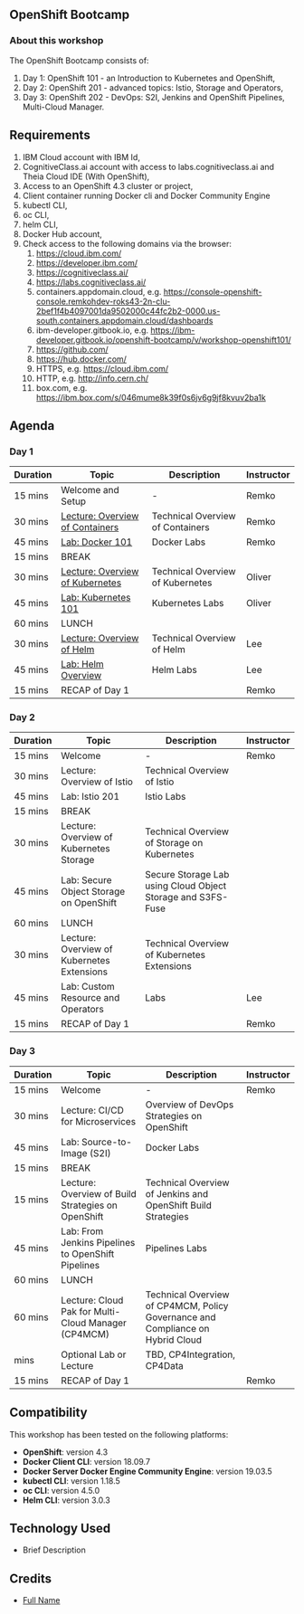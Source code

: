 ## OpenShift Bootcamp

### About this workshop

The OpenShift Bootcamp consists of:

1. Day 1: OpenShift 101 - an Introduction to Kubernetes and OpenShift,
2. Day 2: OpenShift 201 - advanced topics: Istio, Storage and Operators,
3. Day 3: OpenShift 202 - DevOps: S2I, Jenkins and OpenShift Pipelines, Multi-Cloud Manager.

## Requirements

1. IBM Cloud account with IBM Id,
2. CognitiveClass.ai account with access to labs.cognitiveclass.ai and Theia Cloud IDE (With OpenShift),
3. Access to an OpenShift 4.3 cluster or project,
4. Client container running Docker cli and Docker Community Engine
5. kubectl CLI,
6. oc CLI,
7. helm CLI,
8. Docker Hub account,
9. Check access to the following domains via the browser:
    1. https://cloud.ibm.com/
    2. https://developer.ibm.com/
    3. https://cognitiveclass.ai/
    4. https://labs.cognitiveclass.ai/
    5. containers.appdomain.cloud, e.g. https://console-openshift-console.remkohdev-roks43-2n-clu-2bef1f4b4097001da9502000c44fc2b2-0000.us-south.containers.appdomain.cloud/dashboards
    6. ibm-developer.gitbook.io, e.g. https://ibm-developer.gitbook.io/openshift-bootcamp/v/workshop-openshift101/
    7. https://github.com/
    8. https://hub.docker.com/
    9. HTTPS, e.g. https://cloud.ibm.com/
    10. HTTP, e.g. http://info.cern.ch/
    11. box.com, e.g. https://ibm.box.com/s/046mume8k39f0s6jv6g9jf8kvuv2ba1k

## Agenda

###  Day 1

| Duration | Topic | Description | Instructor |
| - | - | - | - |
| 15 mins | Welcome and Setup | - | Remko |
| 30 mins | [Lecture: Overview of Containers](tbd) | Technical Overview of Containers | Remko |
| 45 mins | [Lab: Docker 101](generatedContent/docker101/README.md) | Docker Labs | Remko |
| 15 mins | BREAK | | |
| 30 mins | [Lecture: Overview of Kubernetes](tbd) | Technical Overview of Kubernetes | Oliver |
| 45 mins | [Lab: Kubernetes 101](generatedContent/kube101/README.md) | Kubernetes Labs | Oliver |
| 60 mins | LUNCH | | |
| 30 mins | [Lecture: Overview of Helm](tbd) | Technical Overview of Helm | Lee |
| 45 mins | [Lab: Helm Overview ](generatedContent/helm101/README.md) | Helm Labs | Lee |
| 15 mins | RECAP of Day 1 | | Remko |

###  Day 2

| Duration | Topic | Description | Instructor |
| - | - | - | - |
| 15 mins | Welcome | - | Remko |
| 30 mins | Lecture: Overview of Istio | Technical Overview of Istio | |
| 45 mins | Lab: Istio 201 | Istio Labs | |
| 15 mins | BREAK | | |
| 30 mins | Lecture: Overview of Kubernetes Storage | Technical Overview of Storage on Kubernetes | |
| 45 mins | Lab: Secure Object Storage on OpenShift | Secure Storage Lab using Cloud Object Storage and S3FS-Fuse | |
| 60 mins | LUNCH | | |
| 30 mins | Lecture: Overview of Kubernetes Extensions | Technical Overview of Kubernetes Extensions | |
| 45 mins | Lab: Custom Resource and Operators |  Labs | Lee |
| 15 mins | RECAP of Day 1 | | Remko |

###  Day 3

| Duration | Topic | Description | Instructor |
| - | - | - | - |
| 15 mins | Welcome | - | Remko |
| 30 mins | Lecture: CI/CD for Microservices | Overview of DevOps Strategies on OpenShift | |
| 45 mins | Lab: Source-to-Image (S2I) | Docker Labs | |
| 15 mins | BREAK | | |
| 15 mins | Lecture: Overview of Build Strategies on OpenShift | Technical Overview of Jenkins and OpenShift Build Strategies | |
| 45 mins | Lab: From Jenkins Pipelines to OpenShift Pipelines | Pipelines Labs | |
| 60 mins | LUNCH | | |
| 60 mins | Lecture: Cloud Pak for Multi-Cloud Manager (CP4MCM) | Technical Overview of CP4MCM, Policy Governance and Compliance on Hybrid Cloud | |
| mins | Optional Lab or Lecture | TBD, CP4Integration, CP4Data | |
| 15 mins | RECAP of Day 1 | | Remko |

## Compatibility

This workshop has been tested on the following platforms:

* **OpenShift**: version 4.3
* **Docker Client CLI**: version 18.09.7
* **Docker Server Docker Engine Community Engine**: version 19.03.5
* **kubectl CLI**: version 1.18.5
* **oc CLI**: version 4.5.0
* **Helm CLI**: version 3.0.3

## Technology Used

* Brief Description

## Credits

* [Full Name](https://github.com/githubid)
